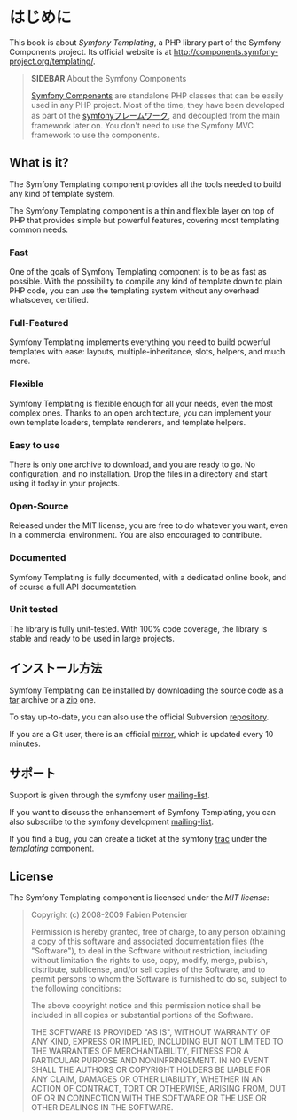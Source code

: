 はじめに
========

This book is about *Symfony Templating*, a PHP library part of the
Symfony Components project. Its official website is at
http://components.symfony-project.org/templating/.

>**SIDEBAR**
>About the Symfony Components
>
>[Symfony Components](http://components.symfony-project.org/) are
>standalone PHP classes that can be easily used in any
>PHP project. Most of the time, they have been developed as part of the
>[symfonyフレームワーク](http://www.symfony-project.org/), and decoupled from the
>main framework later on. You don't need to use the Symfony MVC framework to use
>the components.

What is it?
-----------

The Symfony Templating component provides all the tools needed to build any
kind of template system.

The Symfony Templating component is a thin and flexible layer on top of PHP
that provides simple but powerful features, covering most templating common
needs.

### Fast

One of the goals of Symfony Templating component is to be as fast as possible.
With the possibility to compile any kind of template down to plain PHP code,
you can use the templating system without any overhead whatsoever,
certified.

### Full-Featured

Symfony Templating implements everything you need to build powerful templates
with ease: layouts, multiple-inheritance, slots, helpers, and much more.

### Flexible

Symfony Templating is flexible enough for all your needs, even the most
complex ones. Thanks to an open architecture, you can implement your own
template loaders, template renderers, and template helpers.

### Easy to use

There is only one archive to download, and you are ready to go. No
configuration, and no installation. Drop the files in a directory and start
using it today in your projects.

### Open-Source

Released under the MIT license, you are free to do whatever you want, even in
a commercial environment. You are also encouraged to contribute.

### Documented

Symfony Templating is fully documented, with a dedicated online book, and of
course a full API documentation.

### Unit tested

The library is fully unit-tested. With 100% code coverage, the library is
stable and ready to be used in large projects.

インストール方法
----------------

Symfony Templating can be installed by downloading the source code
as a
[tar](http://github.com/fabpot/templating/tarball/master)
archive or a
[zip](http://github.com/fabpot/templating/zipball/master)
one.

To stay up-to-date, you can also use the official Subversion
[repository](http://svn.symfony-project.com/components/templating/).

If you are a Git user, there is an official
[mirror](http://github.com/fabpot/templating), which is updated every 10 minutes.

サポート
--------

Support is given through the symfony user
[mailing-list](http://groups.google.com/group/symfony-users).

If you want to discuss the enhancement of Symfony Templating, you
can also subscribe to the symfony development
[mailing-list](http://groups.google.com/group/symfony-devs).

If you find a bug, you can create a ticket at the symfony
[trac](http://trac.symfony-project.org/newticket) under the
*templating* component.

License
-------

The Symfony Templating component is licensed under the *MIT
license*:

>Copyright (c) 2008-2009 Fabien Potencier
>
>Permission is hereby granted, free of charge, to any person obtaining a copy
>of this software and associated documentation files (the "Software"), to deal
>in the Software without restriction, including without limitation the rights
>to use, copy, modify, merge, publish, distribute, sublicense, and/or sell
>copies of the Software, and to permit persons to whom the Software is furnished
>to do so, subject to the following conditions:
>
>The above copyright notice and this permission notice shall be included in all
>copies or substantial portions of the Software.
>
>THE SOFTWARE IS PROVIDED "AS IS", WITHOUT WARRANTY OF ANY KIND, EXPRESS OR
>IMPLIED, INCLUDING BUT NOT LIMITED TO THE WARRANTIES OF MERCHANTABILITY,
>FITNESS FOR A PARTICULAR PURPOSE AND NONINFRINGEMENT. IN NO EVENT SHALL THE
>AUTHORS OR COPYRIGHT HOLDERS BE LIABLE FOR ANY CLAIM, DAMAGES OR OTHER
>LIABILITY, WHETHER IN AN ACTION OF CONTRACT, TORT OR OTHERWISE, ARISING FROM,
>OUT OF OR IN CONNECTION WITH THE SOFTWARE OR THE USE OR OTHER DEALINGS IN
>THE SOFTWARE.
